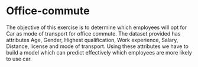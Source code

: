# Office-commute
The objective of this exercise is to determine which employees will opt for Car as mode of transport for office
commute. The dataset provided has attributes Age, Gender, Highest qualification, Work experience, Salary,
Distance, license and mode of transport. Using these attributes we have to build a model which can predict
effectively which employees are more likely to use car.
